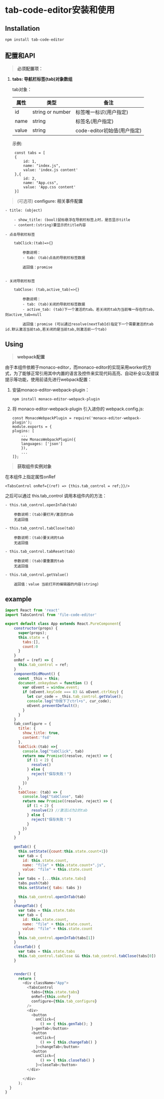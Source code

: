 # tab-code-editor安装和使用

## Installation 
 `npm install tab-code-editor`

## 配置和API

>**必须配置项：**

1. **tabs: 导航栏标签(tab)对象数组**
    
    tab对象：

    属性|类型|备注
    -|-|-|
    id|string or number|标签唯一标识(用户指定)
    name|string|标签名(用户指定)
    value|string|code-editor初始值(用户指定)
    

    示例:

        const tabs = [
        {
            id: 1,
            name: "index.js",
            value: 'index.js content'
        },{
            id: 2,
            name: "App.css",
            value: 'App.css content'
        }]
     
        
>(可选项) **configure: 相关事件配置**

    - title: (object)
    
        - show_title: (bool)鼠标悬浮在导航栏标签上时，是否显示title
        - content:(string)要显示的title内容
    
    - 点击导航栏标签   
    
        tabClick:(tab)=>{}

            参数说明：
            - tab: (tab)点击的导航栏标签数据
            
            返回值：promise
            

    - 关闭导航栏标签
    
        tabClose: (tab,active_tab)=>{}
        
            参数说明：
            - tab: (tab)关闭的导航栏标签数据
            - active_tab: (tab)下一个激活的tab。若关闭的tab为当前唯一存在的tab，则active_tab=null
            
            返回值：promise (可以通过resolve(nextTabId)指定下一个需要激活的tab id.默认激活当前tab,若关闭的是当前tab,则激活前一个tab)

## Using

> **webpack配置**

由于本组件依赖于monaco-editor，而monaco-editor的实现采用worker的方式，为了能够正常引用其中内置的语言及控件来实现代码高亮、自动补全以及错误提示等功能，使用前请先进行webpack配置：

1. 安装monaco-editor-webpack-plugin：

    `npm install monaco-editor-webpack-plugin`

2. 将 monaco-editor-webpack-plugin 引入进你的 webpack.config.js:

    ```
    const MonacoWebpackPlugin = require('monaco-editor-webpack-plugin');
    module.exports = {
    plugins: [
        ...
        new MonacoWebpackPlugin({
        languages: ['json']
        }),
        ...
    ]};
    ```
    

> **获取组件实例对象**

    
在本组件上指定属性onRef

    <TabsControl onRef={(ref) => {this.tab_control = ref;}}/>
    
之后可以通过 this.tab_control 调用本组件内的方法：

    - this.tab_control.openInTab(tab)
            
        参数说明：(tab)要打开/激活的tab
        无返回值

    - this.tab_control.tabClose(tab)
            
        参数说明：(tab)要关闭的tab
        无返回值

    - this.tab_control.tabReset(tab)

        参数说明：(tab)要重置的tab
        无返回值

    - this.tab_control.getValue()

        返回值：value 当前打开的编辑器的内容(string)


## example
```js
import React from 'react'
import TabsControl from 'file-code-editor'

export default class App extends React.PureComponent{
    constructor(props) {
      super(props);
      this.state = {
        tabs:[],
        count:0
      }
    }
    onRef = (ref) => {
      this.tab_control = ref;
    }
    componentDidMount() {
      const _this = this;
      document.onkeydown = function () {
        var oEvent = window.event;
        if (oEvent.keyCode === 83 && oEvent.ctrlKey) {  
          let cur_code = _this.tab_control.getValue();
          console.log("你按下了ctrl+s", cur_code);
          oEvent.preventDefault();
        }
      }  
    }
    tab_configure = {
      title: {
        show_title: true,
        content:'fsd'
      },
      tabClick:(tab) =>{
        console.log("tabClick", tab)
        return new Promise((resolve, reject) => {
          if (1 < 2) {
            resolve()
          } else {
            reject("保存失败！")
          }
        })
      },
      tabClose: (tab) => {
        console.log("tabClose", tab)
        return new Promise((resolve, reject) => {
          if (1 < 2) {
            resolve(2) //激活id为2的tab
          } else {
            reject("保存失败！")
          }
        })
      }
    }
    
    genTab() {
      this.setState({count:this.state.count+1})
      var tab = {
        id: this.state.count,
        name: "file" + this.state.count+".js",
        value: "file" + this.state.count
      }
      var tabs = [...this.state.tabs]
      tabs.push(tab)
      this.setState({ tabs: tabs })
      
      this.tab_control.openInTab(tab)
    }
    changeTab() {
      var tabs = this.state.tabs
      var tab = {
        id: this.state.count,
        name: "file" + this.state.count,
        value: "file" + this.state.count
      }
      this.tab_control.openInTab(tabs[1])
    }
    closeTab() {
      var tabs = this.state.tabs
      this.tab_control.tabClose && this.tab_control.tabClose(tabs[0])
    }
    

    render() {
      return (
        <div className="App">
          <TabsControl
            tabs={this.state.tabs}
            onRef={this.onRef}
            configure={this.tab_configure}
          />
          <div>
            <button
              onClick={
                () => { this.genTab(); }
            }>genTab</button>
            <button
              onClick={
                () => { this.changeTab() }
              }>changeTab</button>
            <button
              onClick={
                () => { this.closeTab() }
              }>closeTab</button>
          </div>
          
        </div>
      );
  }
}
```
